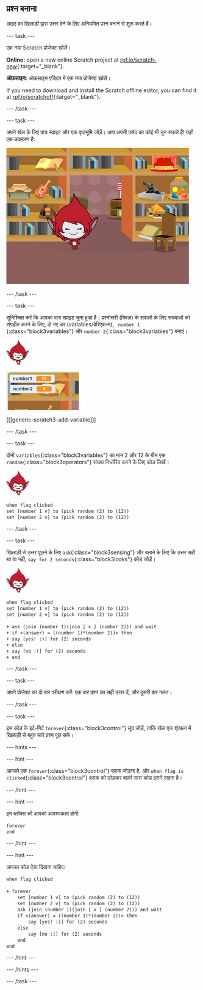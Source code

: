 ## प्रश्न बनाना

आइए हम खिलाड़ी द्वारा उत्तर देने के लिए अनियमित प्रश्न बनाने से शुरू करते हैं।

\--- task \---

एक नया Scratch प्रोजेक्ट खोलें।

**Online:** open a new online Scratch project at [rpf.io/scratch-new](https://rpf.io/scratch-new){:target="_blank"}.

**ऑफ़लाइन:** ऑफ़लाइन एडिटर में एक नया प्रोजेक्ट खोलें।

If you need to download and install the Scratch offline editor, you can find it at [rpf.io/scratchoff](https://rpf.io/scratchoff){:target="_blank"}.

\--- /task \---

\--- task \---

अपने खेल के लिए पात्र स्प्राइट और एक पृष्ठभूमि जोड़ें। आप अपनी पसंद का कोई भी चुन सकते हैं! यहाँ एक उदाहरण है:

![स्क्रीनशॉट](images/brain-setting.png)

\--- /task \---

\--- task \---

सुनिश्चित करें कि आपका पात्र स्प्राइट चुना हुआ है। प्रश्नोत्तरी (क्विज़) के सवालों के लिए संख्याओं को संग्रहीत करने के लिए, दो नए चर (variables/वेरिएबल्स), ` number 1` {:class="block3variables"} और `number 2`{:class="block3variables"} बनाएं।

![स्क्रीनशॉट](images/giga-sprite.png)

![स्क्रीनशॉट](images/brain-variables.png)

[[[generic-scratch3-add-variable]]]

\--- /task \---

\--- task \---

दोनों `variables`{:class="block3variables"} का मान 2 और 12 के बीच एक `random`{:class="block3operators"} संख्या निर्धारित करने के लिए कोड लिखें।

![स्क्रीनशॉट](images/giga-sprite.png)

```blocks3
when flag clicked
set [number 1 v] to (pick random (2) to (12))
set [number 2 v] to (pick random (2) to (12))
```

\--- /task \---

\--- task \---

खिलाड़ी से उत्तर पूछने के लिए `ask`{:class="block3sensing"} और बताने के लिए कि उत्तर सही था या नही, `say for 2 seconds`{:class="block3looks"} कोड जोड़ें।

![स्क्रीनशॉट](images/giga-sprite.png)

```blocks3
when flag clicked
set [number 1 v] to (pick random (2) to (12))
set [number 2 v] to (pick random (2) to (12))

+ ask (join (number 1)(join [ x ] (number 2))) and wait
+ if <(answer) = ((number 1)*(number 2))> then
+ say [yes! :)] for (2) seconds
+ else
+ say [no :(] for (2) seconds
+ end
```

\--- /task \---

\--- task \---

अपने प्रोजेक्ट का दो बार परीक्षण करें: एक बार प्रश्न का सही उत्तर दें, और दूसरी बार गलत।

\--- /task \---

\--- task \---

इस कोड के इर्द-गिर्द `forever`{:class="block3control"} लूप जोड़ें, ताकि खेल एक शृंखला में खिलाड़ी से बहुत सारे प्रश्न पूछ सके।

\--- hints \---

\--- hint \---

आपको एक `forever`{:class="block3control"} ब्लाक जोड़ना है, और `when flag is clicked`{:class="block3control"} ब्लाक को छोड़कर बाक़ी सारा कोड इसमें रखना है।

\--- /hint \---

\--- hint \---

इन ब्लॉक्स की आपको आवश्यकता होगी:

```blocks3
forever
end
```

\--- /hint \---

\--- hint \---

आपका कोड ऐसा दिखना चाहिए:

```blocks3
when flag clicked

+ forever
    set [number 1 v] to (pick random (2) to (12))
    set [number 2 v] to (pick random (2) to (12))
    ask (join (number 1)(join [ x ] (number 2))) and wait
    if <(answer) = ((number 1)*(number 2))> then
        say [yes! :)] for (2) seconds
    else
        say [no :(] for (2) seconds
    end
end
```

\--- /hint \---

\--- /hints \---

\--- /task \---